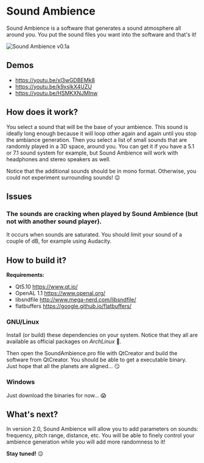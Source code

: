 # Sound Ambience
Sound Ambience is a software that generates a sound atmosphere all around you. You put the sound files you want into the software and that's it!

![Sound Ambience v0.1a](https://raw.githubusercontent.com/dcarlus/SoundAmbience/master/resources/screenshots/SoundAmbiance_0.1a.png)

## Demos
- https://youtu.be/xl3wGDBEMk8
- https://youtu.be/k9xslkX4UZU
- https://youtu.be/HSMKXNJMlnw

## How does it work?
You select a sound that will be the base of your ambience. This sound is ideally long enough because it will loop other again and again until you stop the ambiance generation.
Then you select a list of small sounds that are randomly played in a 3D space, around you. You can get it if you have a 5.1 or 7.1 sound system for example, but Sound Ambience will work with headphones and stereo speakers as well.

Notice that the additional sounds should be in mono format. Otherwise, you could not experiment surrounding sounds! :wink:

## Issues
### The sounds are cracking when played by Sound Ambience (but not with another sound player).
It occurs when sounds are saturated. You should limit your sound of a couple of dB, for example using Audacity.

## How to build it?
**Requirements:**
- Qt5.10 https://www.qt.io/
- OpenAL 1.1 https://www.openal.org/
- libsndfile http://www.mega-nerd.com/libsndfile/
- flatbuffers https://google.github.io/flatbuffers/

### GNU/Linux
Install (or build) these dependencies on your system. Notice that they all are available as official packages on _ArchLinux_ :kiss:.

Then open the SoundAmbience.pro file with QtCreator and build the software from QtCreator. You should be able to get a executable binary. Just hope that all the planets are aligned... :smirk:

### Windows
Just download the binaries for now... :scream:

## What's next?
In version 2.0, Sound Ambience will allow you to add parameters on sounds: frequency, pitch range, distance, etc. You will be able to finely control your ambience generation while you will add more randomness to it!

**Stay tuned!** :wink:
